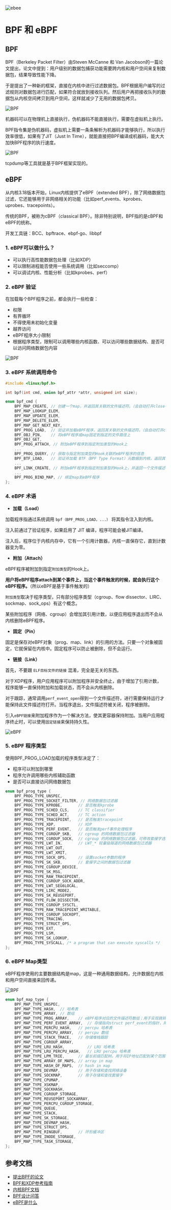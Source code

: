 
![ebee](images/ebee.png)

# BPF 和 eBPF

## BPF
BPF（Berkeley Packet Filter）由Steven McCanne 和 Van Jacobson的一篇论文提出，论文中提到：用户级别的数据包捕获功能需要跨内核和用户空间来复制数据包，结果导致性能下降。

于是提出了一种新的框架，直接在内核中进行过滤数据包。BPF根据用户编写的过滤规则对数据包进行匹配，如果符合就放到接收队列。然后用户再把接收队列的数据包从内核空间拷贝到用户空间，这样就减少了无用的数据包拷贝。

![BPF](images/BPF.png)

机器码可以在物理机上直接执行，伪机器码不能直接执行，需要在虚拟机上执行。

BPF指令集是伪机器码，虚拟机上需要一条条解析为机器码才能够执行，所以执行效率很低，如果有了JIT（Just In Time），就能直接把BPF编译成机器码，能大大加快BPF程序的执行速度。

![BPF](images/bpf_jit.png)

tcpdump等工具就是基于BPF框架实现的。

## eBPF

从内核3.18版本开始，Linux内核提供了eBPF（extended BPF），除了网络数据包过滤，它还能够用于非网络相关的功能（比如perf_events、kprobes、uprobes、tracepoints）。

传统的BPF，被称为cBPF（classical BPF）。除非特别说明，BPF指的是cBPF和eBPF的统称。

开发工具链：BCC、bpftrace、ebpf-go、libbpf

### 1. eBPF可以做什么？

- 可以执行高性能数据包处理（比如XDP）
- 可以限制进程能否使用一些系统调用（比如seccomp）
- 可以调试内核、性能分析（比如kprobes、perf）

### 2. eBPF 验证

在加载每个BPF程序之前，都会执行一些检查：

- 权限
- 有界循环
- 不得使用未初始化变量
- 越界访问
- eBPF程序大小限制
- 根据程序类型，限制可以调用哪些内核函数、可以访问哪些数据结构、是否可以访问网络数据包内容

![BPF](images/bpf_verification.png)

### 3. eBPF 系统调用命令

```c
#include <linux/bpf.h>

int bpf(int cmd, union bpf_attr *attr, unsigned int size);
```

```c
enum bpf_cmd {
	BPF_MAP_CREATE,	// 创建一个map，并返回其关联的文件描述符。（会自动打开close-on-exec标志）
	BPF_MAP_LOOKUP_ELEM,
	BPF_MAP_UPDATE_ELEM,
	BPF_MAP_DELETE_ELEM,
	BPF_MAP_GET_NEXT_KEY,
	BPF_PROG_LOAD,	// 验证并加载eBPF程序，返回其关联的文件描述符。（会自动打开close-on-exec标志）
	BPF_OBJ_PIN,	// 将eBPF程序或map固定到指定的文件路径上
	BPF_OBJ_GET,
	BPF_PROG_ATTACH, // 附加eBPF程序到指定附加类型的Hook上
	...
	BPF_PROG_QUERY,	// 获取与指定附加类型的Hook关联的eBPF程序的信息
	BPF_BTF_LOAD,	// 验证并加载 BTF（BPF Type Format）元数据到内核，返回其关联的文件描述符
	...
	BPF_LINK_CREATE, // 附加eBPF程序到指定附加类型的Hook上，并返回一个文件描述符句柄，用于管理link
	...
	BPF_PROG_BIND_MAP, // 绑定map到eBPF程序
};
```

### 4. eBPF 术语

- **加载（Load）**

加载程序指通过系统调用 `bpf（BPF_PROG_LOAD，...）` 将其指令注入到内核。

注入前通过了验证程序，如果启用了 JIT 编译，程序可能会被JIT编译。

注入后，程序位于内核内存中，它有一个引用计数器，内核一直保存它，直到计数器变为零。

- **附加（Attach）**

eBPF程序被附加到指定`附加类型`的Hook上。

**用户将eBPF程序attach到某个事件上，当这个事件触发的时候，就会执行这个eBPF程序。**（所以eBPF是基于事件触发的）

`附加类型`取决于程序类型，只有部分程序类型（cgroup、flow dissector、LIRC、sockmap、sock_ops）有这个概念。

某些附加程序（网络、cgroup）会增加其引用计数，以便应用程序退出而不会从内核删除eBPF程序。

- **固定（Pin）**

固定是保存对eBPF对象（prog、map、link）的引用的方法。只要一个对象被固定，它就保留在内核中。固定程序可以防止被删除，但不会运行。

- **链接（Link）**

首先，不要跟 `ELF目标文件的链接` 混淆，完全是无关的东西。

对于XDP程序，用户应用程序可以附加程序并安全终止，由于增加了引用计数，程序能够一直保持附加和加载状态，而不会从内核删除。

对于跟踪，通常调用`perf_event_open`得到一个文件描述符，进行需要保持运行才能保持此文件描述符打开。当程序退出，文件描述符被关闭，程序被删除。

引入`eBPF链接`来附加程序作为一个解决方法，使其更容器保持附加。当用户应用程序终止时，可以使用`固定链接`来保持持久性。

![eBPF](images/ebpf.png)

### 5. eBPF 程序类型

使用BPF_PROG_LOAD加载的程序类型决定了：

- 程序可以附加到哪里
- 程序允许调用哪些内核辅助函数
- 是否可以直接访问网络数据包

```c
enum bpf_prog_type {
	BPF_PROG_TYPE_UNSPEC,
	BPF_PROG_TYPE_SOCKET_FILTER, // 网络数据包过滤器
	BPF_PROG_TYPE_KPROBE,		// 是否触发kprobe
	BPF_PROG_TYPE_SCHED_CLS,	// TC classifier
	BPF_PROG_TYPE_SCHED_ACT,	// TC action
	BPF_PROG_TYPE_TRACEPOINT,	// 是否触发tracepoint
	BPF_PROG_TYPE_XDP,			// XDP
	BPF_PROG_TYPE_PERF_EVENT,	// 是否触发perf事件处理程序
	BPF_PROG_TYPE_CGROUP_SKB,	// cgroup 的网络数据包过滤器
	BPF_PROG_TYPE_CGROUP_SOCK,	// cgroup 的网络数据包过滤器，可修改套接字选项
	BPF_PROG_TYPE_LWT_IN,		// LWT_* 轻量级隧道的网络数据包过滤器
	BPF_PROG_TYPE_LWT_OUT,
	BPF_PROG_TYPE_LWT_XMIT,
	BPF_PROG_TYPE_SOCK_OPS,		// 设置socket参数的程序
	BPF_PROG_TYPE_SK_SKB,		// 套接字之间的数据包过滤器
	BPF_PROG_TYPE_CGROUP_DEVICE,
	BPF_PROG_TYPE_SK_MSG,
	BPF_PROG_TYPE_RAW_TRACEPOINT,
	BPF_PROG_TYPE_CGROUP_SOCK_ADDR,
	BPF_PROG_TYPE_LWT_SEG6LOCAL,
	BPF_PROG_TYPE_LIRC_MODE2,
	BPF_PROG_TYPE_SK_REUSEPORT,
	BPF_PROG_TYPE_FLOW_DISSECTOR,
	BPF_PROG_TYPE_CGROUP_SYSCTL,
	BPF_PROG_TYPE_RAW_TRACEPOINT_WRITABLE,
	BPF_PROG_TYPE_CGROUP_SOCKOPT,
	BPF_PROG_TYPE_TRACING,
	BPF_PROG_TYPE_STRUCT_OPS,
	BPF_PROG_TYPE_EXT,
	BPF_PROG_TYPE_LSM,
	BPF_PROG_TYPE_SK_LOOKUP,
	BPF_PROG_TYPE_SYSCALL, /* a program that can execute syscalls */
};
```

### 6. eBPF Map类型

eBPF程序使用的主要数据结构是map，这是一种通用数据结构，允许数据在内核和用户空间直接来回传递。

![BPF](images/bpf_map.png)

```c
enum bpf_map_type {
	BPF_MAP_TYPE_UNSPEC,
	BPF_MAP_TYPE_HASH,	// 哈希表
	BPF_MAP_TYPE_ARRAY,	// 数组
	BPF_MAP_TYPE_PROG_ARRAY,	// eBPF程序对应的文件描述符数组；用于实现跳转表和子程序来处理特定的数据包协议
	BPF_MAP_TYPE_PERF_EVENT_ARRAY,	// 存储指向struct perf_event的指针，用于读取和存储perf事件计数器
	BPF_MAP_TYPE_PERCPU_HASH,	// percpu 哈希表
	BPF_MAP_TYPE_PERCPU_ARRAY,	// percpu 数组
	BPF_MAP_TYPE_STACK_TRACE,	// 存储堆栈跟踪
	BPF_MAP_TYPE_CGROUP_ARRAY,
	BPF_MAP_TYPE_LRU_HASH,			// LRU 哈希表
	BPF_MAP_TYPE_LRU_PERCPU_HASH,	// LRU percpu 哈希表
	BPF_MAP_TYPE_LPM_TRIE,		// 最长前缀匹配树，用于将IP地址匹配到某个范围
	BPF_MAP_TYPE_ARRAY_OF_MAPS,	// array in map
	BPF_MAP_TYPE_HASH_OF_MAPS,	// hash in map
	BPF_MAP_TYPE_DEVMAP,		// 用于存储和查找网络设备
	BPF_MAP_TYPE_SOCKMAP,		// 用于存储和查找套接字
	BPF_MAP_TYPE_CPUMAP,
	BPF_MAP_TYPE_XSKMAP,
	BPF_MAP_TYPE_SOCKHASH,
	BPF_MAP_TYPE_CGROUP_STORAGE,
	BPF_MAP_TYPE_REUSEPORT_SOCKARRAY,
	BPF_MAP_TYPE_PERCPU_CGROUP_STORAGE,
	BPF_MAP_TYPE_QUEUE,
	BPF_MAP_TYPE_STACK,
	BPF_MAP_TYPE_SK_STORAGE,
	BPF_MAP_TYPE_DEVMAP_HASH,
	BPF_MAP_TYPE_STRUCT_OPS,
	BPF_MAP_TYPE_RINGBUF,		// 环形缓冲区
	BPF_MAP_TYPE_INODE_STORAGE,
	BPF_MAP_TYPE_TASK_STORAGE,
};
```

## 参考文档

- [提出BPF的论文](https://www.tcpdump.org/papers/bpf-usenix93.pdf)
- [BPF和XDP参考指南](https://docs.cilium.io/en/stable/bpf/)
- [内核BPF文档](https://www.kernel.org/doc/html/latest/bpf/)
- [BPF设计问答](https://github.com/torvalds/linux/blob/master/Documentation/bpf/bpf_design_QA.rst)
- [eBPF是什么](https://ebpf.io/what-is-ebpf)

